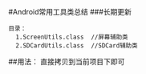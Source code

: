 #Android常用工具类总结
###长期更新



         
    目录：
      1.ScreenUtils.class  //屏幕辅助类      
      2.SDCardUtils.class  //SDCard辅助类













##用法：
    直接拷贝到当前项目下即可